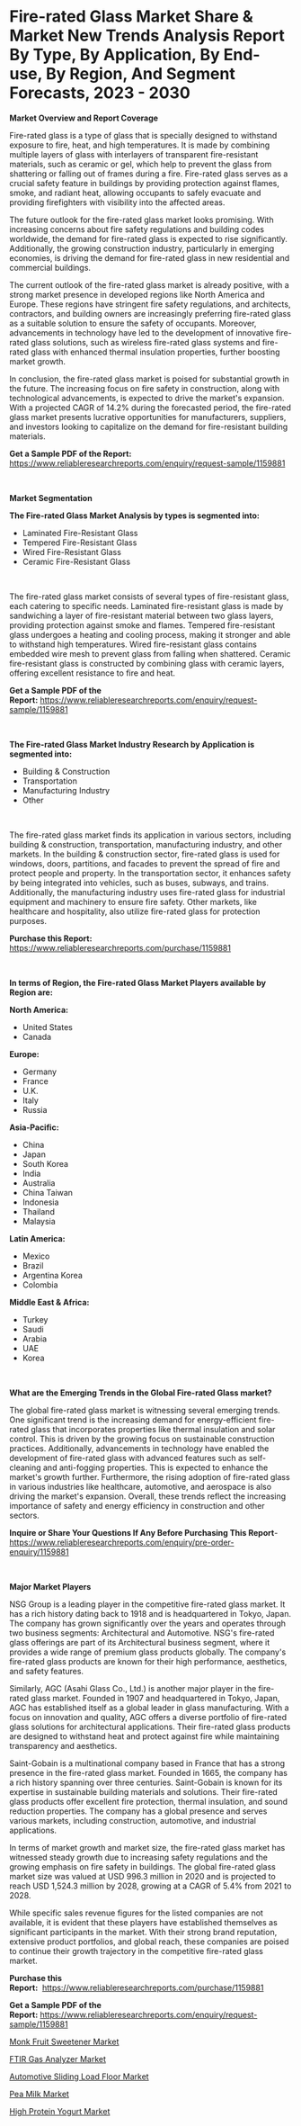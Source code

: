 <p><h1>Fire-rated Glass Market Share & Market New Trends Analysis Report By Type, By Application, By End-use, By Region, And Segment Forecasts, 2023 - 2030</h1></p><p><strong>Market Overview and Report Coverage</strong></p>
<p><p>Fire-rated glass is a type of glass that is specially designed to withstand exposure to fire, heat, and high temperatures. It is made by combining multiple layers of glass with interlayers of transparent fire-resistant materials, such as ceramic or gel, which help to prevent the glass from shattering or falling out of frames during a fire. Fire-rated glass serves as a crucial safety feature in buildings by providing protection against flames, smoke, and radiant heat, allowing occupants to safely evacuate and providing firefighters with visibility into the affected areas.</p><p>The future outlook for the fire-rated glass market looks promising. With increasing concerns about fire safety regulations and building codes worldwide, the demand for fire-rated glass is expected to rise significantly. Additionally, the growing construction industry, particularly in emerging economies, is driving the demand for fire-rated glass in new residential and commercial buildings.</p><p>The current outlook of the fire-rated glass market is already positive, with a strong market presence in developed regions like North America and Europe. These regions have stringent fire safety regulations, and architects, contractors, and building owners are increasingly preferring fire-rated glass as a suitable solution to ensure the safety of occupants. Moreover, advancements in technology have led to the development of innovative fire-rated glass solutions, such as wireless fire-rated glass systems and fire-rated glass with enhanced thermal insulation properties, further boosting market growth.</p><p>In conclusion, the fire-rated glass market is poised for substantial growth in the future. The increasing focus on fire safety in construction, along with technological advancements, is expected to drive the market's expansion. With a projected CAGR of 14.2% during the forecasted period, the fire-rated glass market presents lucrative opportunities for manufacturers, suppliers, and investors looking to capitalize on the demand for fire-resistant building materials.</p></p>
<p><strong>Get a Sample PDF of the Report:</strong> <a href="https://www.reliableresearchreports.com/enquiry/request-sample/1159881">https://www.reliableresearchreports.com/enquiry/request-sample/1159881</a></p>
<p>&nbsp;</p>
<p><strong>Market Segmentation</strong></p>
<p><strong>The Fire-rated Glass Market Analysis by types is segmented into:</strong></p>
<p><ul><li>Laminated Fire-Resistant Glass</li><li>Tempered Fire-Resistant Glass</li><li>Wired Fire-Resistant Glass</li><li>Ceramic Fire-Resistant Glass</li></ul></p>
<p>&nbsp;</p>
<p><p>The fire-rated glass market consists of several types of fire-resistant glass, each catering to specific needs. Laminated fire-resistant glass is made by sandwiching a layer of fire-resistant material between two glass layers, providing protection against smoke and flames. Tempered fire-resistant glass undergoes a heating and cooling process, making it stronger and able to withstand high temperatures. Wired fire-resistant glass contains embedded wire mesh to prevent glass from falling when shattered. Ceramic fire-resistant glass is constructed by combining glass with ceramic layers, offering excellent resistance to fire and heat.</p></p>
<p><strong>Get a Sample PDF of the Report:</strong>&nbsp;<a href="https://www.reliableresearchreports.com/enquiry/request-sample/1159881">https://www.reliableresearchreports.com/enquiry/request-sample/1159881</a></p>
<p>&nbsp;</p>
<p><strong>The Fire-rated Glass Market Industry Research by Application is segmented into:</strong></p>
<p><ul><li>Building & Construction</li><li>Transportation</li><li>Manufacturing Industry</li><li>Other</li></ul></p>
<p>&nbsp;</p>
<p><p>The fire-rated glass market finds its application in various sectors, including building & construction, transportation, manufacturing industry, and other markets. In the building & construction sector, fire-rated glass is used for windows, doors, partitions, and facades to prevent the spread of fire and protect people and property. In the transportation sector, it enhances safety by being integrated into vehicles, such as buses, subways, and trains. Additionally, the manufacturing industry uses fire-rated glass for industrial equipment and machinery to ensure fire safety. Other markets, like healthcare and hospitality, also utilize fire-rated glass for protection purposes.</p></p>
<p><strong>Purchase this Report:</strong>&nbsp; <a href="https://www.reliableresearchreports.com/purchase/1159881">https://www.reliableresearchreports.com/purchase/1159881</a></p>
<p>&nbsp;</p>
<p><strong>In terms of Region, the Fire-rated Glass Market Players available by Region are:</strong></p>
<p>
    <p> <strong> North America: </strong>
        <ul>
            <li>United States</li>
            <li>Canada</li>
        </ul>
        </p> 
    <p> <strong> Europe: </strong>
        <ul>
            <li>Germany</li>
            <li>France</li>
            <li>U.K.</li>
            <li>Italy</li>
            <li>Russia</li>
        </ul>
        </p> 
    <p> <strong> Asia-Pacific: </strong>
        <ul>
            <li>China</li>
            <li>Japan</li>
            <li>South Korea</li>
            <li>India</li>
            <li>Australia</li>
            <li>China Taiwan</li>
            <li>Indonesia</li>
            <li>Thailand</li>
            <li>Malaysia</li>
        </ul>
        </p> 
    <p> <strong> Latin America: </strong>
        <ul>
            <li>Mexico</li>
            <li>Brazil</li>
            <li>Argentina Korea</li>
            <li>Colombia</li>
        </ul>
        </p> 
    <p> <strong> Middle East & Africa: </strong>
        <ul>
            <li>Turkey</li>
            <li>Saudi</li>
            <li>Arabia</li>
            <li>UAE</li>
            <li>Korea</li>
        </ul>
    </p>
    </p>
<p>&nbsp;</p>
<p><strong>What are the Emerging Trends in the Global Fire-rated Glass market?</strong></p>
<p><p>The global fire-rated glass market is witnessing several emerging trends. One significant trend is the increasing demand for energy-efficient fire-rated glass that incorporates properties like thermal insulation and solar control. This is driven by the growing focus on sustainable construction practices. Additionally, advancements in technology have enabled the development of fire-rated glass with advanced features such as self-cleaning and anti-fogging properties. This is expected to enhance the market's growth further. Furthermore, the rising adoption of fire-rated glass in various industries like healthcare, automotive, and aerospace is also driving the market's expansion. Overall, these trends reflect the increasing importance of safety and energy efficiency in construction and other sectors.</p></p>
<p><strong>Inquire or Share Your Questions If Any Before Purchasing This Report</strong>- <a href="https://www.reliableresearchreports.com/enquiry/pre-order-enquiry/1159881">https://www.reliableresearchreports.com/enquiry/pre-order-enquiry/1159881</a></p>
<p>&nbsp;</p>
<p><strong>Major Market Players</strong></p>
<p><p>NSG Group is a leading player in the competitive fire-rated glass market. It has a rich history dating back to 1918 and is headquartered in Tokyo, Japan. The company has grown significantly over the years and operates through two business segments: Architectural and Automotive. NSG's fire-rated glass offerings are part of its Architectural business segment, where it provides a wide range of premium glass products globally. The company's fire-rated glass products are known for their high performance, aesthetics, and safety features.</p><p>Similarly, AGC (Asahi Glass Co., Ltd.) is another major player in the fire-rated glass market. Founded in 1907 and headquartered in Tokyo, Japan, AGC has established itself as a global leader in glass manufacturing. With a focus on innovation and quality, AGC offers a diverse portfolio of fire-rated glass solutions for architectural applications. Their fire-rated glass products are designed to withstand heat and protect against fire while maintaining transparency and aesthetics.</p><p>Saint-Gobain is a multinational company based in France that has a strong presence in the fire-rated glass market. Founded in 1665, the company has a rich history spanning over three centuries. Saint-Gobain is known for its expertise in sustainable building materials and solutions. Their fire-rated glass products offer excellent fire protection, thermal insulation, and sound reduction properties. The company has a global presence and serves various markets, including construction, automotive, and industrial applications.</p><p>In terms of market growth and market size, the fire-rated glass market has witnessed steady growth due to increasing safety regulations and the growing emphasis on fire safety in buildings. The global fire-rated glass market size was valued at USD 996.3 million in 2020 and is projected to reach USD 1,524.3 million by 2028, growing at a CAGR of 5.4% from 2021 to 2028.</p><p>While specific sales revenue figures for the listed companies are not available, it is evident that these players have established themselves as significant participants in the market. With their strong brand reputation, extensive product portfolios, and global reach, these companies are poised to continue their growth trajectory in the competitive fire-rated glass market.</p></p>
<p><strong>Purchase this Report:</strong>&nbsp;&nbsp;<a href="https://www.reliableresearchreports.com/purchase/1159881">https://www.reliableresearchreports.com/purchase/1159881</a></p>
<p></p>
<p><strong>Get a Sample PDF of the Report:</strong>&nbsp;<a href="https://www.reliableresearchreports.com/enquiry/request-sample/1159881">https://www.reliableresearchreports.com/enquiry/request-sample/1159881</a></p>
<p><p><a href="https://www.linkedin.com/pulse/monk-fruit-sweetener-market-insights-players-forecast-till-pmzae/">Monk Fruit Sweetener Market</a></p><p><a href="https://medium.com/@nettieboyle84/ftir-gas-analyzer-market-size-growth-forecast-2023-2030-39c24c084f2e">FTIR Gas Analyzer Market</a></p><p><a href="https://medium.com/@carolhunter1939/automotive-sliding-load-floor-market-size-growth-forecast-2023-2030-dd43c677d1ed">Automotive Sliding Load Floor Market</a></p><p><a href="https://www.linkedin.com/pulse/pea-milk-market-insights-players-forecast-till-2030-qr-research-yjy2e/">Pea Milk Market</a></p><p><a href="https://www.linkedin.com/pulse/high-protein-yogurt-market-size-share-global-analysis-dtj3e/">High Protein Yogurt Market</a></p></p>